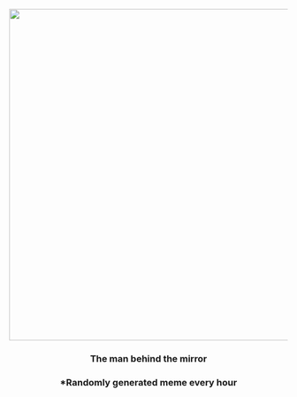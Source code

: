 <p align="center">
        <img src="https://i.redd.it/b76nkfkxvry91.gif" width="600" height="600">
        </p>
        <h3 align="center">The man behind the mirror</h3>
        <h3 align="center">*Randomly generated meme every hour</h3>
    